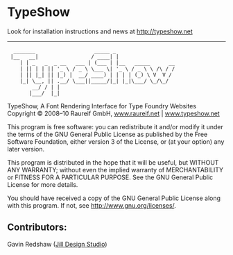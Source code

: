 TypeShow
========

Look for installation instructions and news at http://typeshow.net


---------------------------------------------------------------------







	  _______                   _____ _
	 |__   __|                 / ____| |
	    | | _   _  _ __   ___ | (___ | |__   _____      __
	    | || | | || '_ \ / _ \ \___ \| '_ \ / _ \ \ /\ / /
	    | || |_| || |_) |  __/ ____) | | | | (_) \ V  V /
	    |_| \__, || .__/ \___||_____/|_| |_|\___/ \_/\_/
	        __/ / | |
	       |___/  |_|

  TypeShow, A Font Rendering Interface for Type Foundry Websites
  Copyright © 2008–10 Raureif GmbH, www.raureif.net | www.typeshow.net

  This program is free software: you can redistribute it and/or modify
  it under the terms of the GNU General Public License as published by
  the Free Software Foundation, either version 3 of the License, or
  (at your option) any later version.

  This program is distributed in the hope that it will be useful,
  but WITHOUT ANY WARRANTY; without even the implied warranty of
  MERCHANTABILITY or FITNESS FOR A PARTICULAR PURPOSE.  See the
  GNU General Public License for more details.

  You should have received a copy of the GNU General Public License
  along with this program.  If not, see <http://www.gnu.org/licenses/>.
  
  
  
  
  
  
  
  Contributors:
  -------------
  
  Gavin Redshaw ([Jill Design Studio](http://jilldesignstudio.com))

